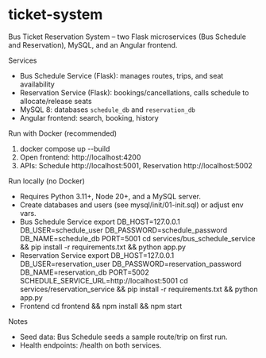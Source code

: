# ticket-system

Bus Ticket Reservation System – two Flask microservices (Bus Schedule and Reservation), MySQL, and an Angular frontend.

Services
- Bus Schedule Service (Flask): manages routes, trips, and seat availability
- Reservation Service (Flask): bookings/cancellations, calls schedule to allocate/release seats
- MySQL 8: databases `schedule_db` and `reservation_db`
- Angular frontend: search, booking, history

Run with Docker (recommended)
1. docker compose up --build
2. Open frontend: http://localhost:4200
3. APIs: Schedule http://localhost:5001, Reservation http://localhost:5002

Run locally (no Docker)
- Requires Python 3.11+, Node 20+, and a MySQL server.
- Create databases and users (see mysql/init/01-init.sql) or adjust env vars.
- Bus Schedule Service
  export DB_HOST=127.0.0.1 DB_USER=schedule_user DB_PASSWORD=schedule_password DB_NAME=schedule_db PORT=5001
  cd services/bus_schedule_service && pip install -r requirements.txt && python app.py
- Reservation Service
  export DB_HOST=127.0.0.1 DB_USER=reservation_user DB_PASSWORD=reservation_password DB_NAME=reservation_db PORT=5002 SCHEDULE_SERVICE_URL=http://localhost:5001
  cd services/reservation_service && pip install -r requirements.txt && python app.py
- Frontend
  cd frontend && npm install && npm start

Notes
- Seed data: Bus Schedule seeds a sample route/trip on first run.
- Health endpoints: /health on both services.
